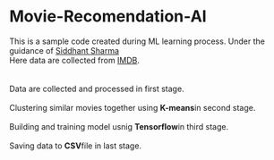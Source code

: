 # Movie-Recomendation-AI
This is a sample code created during ML learning process. Under the guidance of <a href="https://github.com/Siddhant128-bit?tab=repositories">Siddhant Sharma</a> <br>
Here data are collected from <a href="https://www.imdb.com/search/title/?groups=top_250&sort=user_rating">IMDB</a>. <br><br><br>
Data are collected and processed in first stage. <br><br>
Clustering similar movies together using  <strong>K-means</strong>in second stage. <br><br>
Building and training model usnig <strong>Tensorflow</strong>in third stage. <br><br>
Saving data to <strong>CSV</strong>file in last stage.

